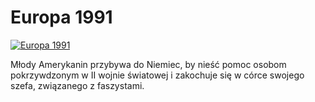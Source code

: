 Europa 1991 
=============
[![Europa 1991 ](http://vidos.pl/images/player.gif)](http://vidos.pl/europa-1991)

 Młody Amerykanin przybywa do Niemiec, by nieść pomoc osobom pokrzywdzonym w II wojnie światowej i zakochuje się w córce swojego szefa, związanego z faszystami.
